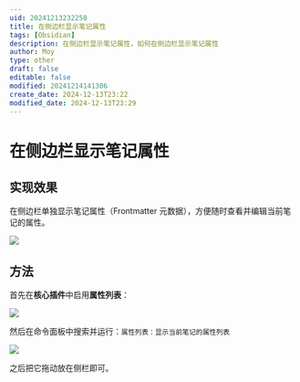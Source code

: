 ```yaml
---
uid: 20241213232258
title: 在侧边栏显示笔记属性
tags: [Obsidian]
description: 在侧边栏显示笔记属性，如何在侧边栏显示笔记属性
author: Moy
type: other
draft: false
editable: false
modified: 20241214141306
create_date: 2024-12-13T23:22
modified_date: 2024-12-13T23:29
---
```


# 在侧边栏显示笔记属性

## 实现效果

在侧边栏单独显示笔记属性（Frontmatter 元数据），方便随时查看并编辑当前笔记的属性。

![](https://cdn.pkmer.cn/images/202412141254696.webp!pkmer)

## 方法

首先在**核心插件**中启用**属性列表**：

![](https://cdn.pkmer.cn/images/202412141254697.webp!pkmer)

然后在命令面板中搜索并运行：`属性列表：显示当前笔记的属性列表`

![](https://cdn.pkmer.cn/images/202412141254698.webp!pkmer)

之后把它拖动放在侧栏即可。
